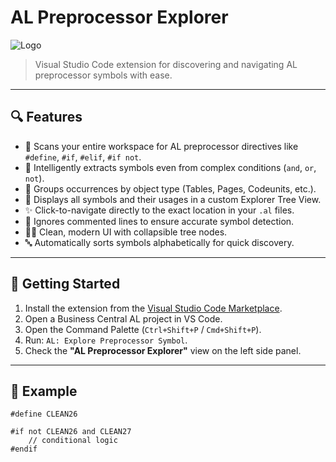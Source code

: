 # AL Preprocessor Explorer

![Logo](https://drive.google.com/file/d/1SH4OxGkl2SfhS2-Gh7iDCMYgLrwi0jl1/view?usp=drive_link)

> Visual Studio Code extension for discovering and navigating AL preprocessor symbols with ease.

---

## 🔍 Features

- 📄 Scans your entire workspace for AL preprocessor directives like `#define`, `#if`, `#elif`, `#if not`.
- 🧠 Intelligently extracts symbols even from complex conditions (`and`, `or`, `not`).
- 📁 Groups occurrences by object type (Tables, Pages, Codeunits, etc.).
- 🌳 Displays all symbols and their usages in a custom Explorer Tree View.
- ✨ Click-to-navigate directly to the exact location in your `.al` files.
- 🧼 Ignores commented lines to ensure accurate symbol detection.
- 🕵️‍♂️ Clean, modern UI with collapsible tree nodes.
- 🔤 Automatically sorts symbols alphabetically for quick discovery.

---

## 🚀 Getting Started

1. Install the extension from the [Visual Studio Code Marketplace](https://marketplace.visualstudio.com/).
2. Open a Business Central AL project in VS Code.
3. Open the Command Palette (`Ctrl+Shift+P` / `Cmd+Shift+P`).
4. Run: `AL: Explore Preprocessor Symbol`.
5. Check the **"AL Preprocessor Explorer"** view on the left side panel.

---

## 📂 Example

```al
#define CLEAN26

#if not CLEAN26 and CLEAN27
    // conditional logic
#endif
